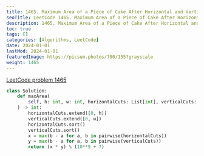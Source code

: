 ```yaml
---
title: 1465. Maximum Area of a Piece of Cake After Horizontal and Vertical Cuts
seoTitle: LeetCode 1465. Maximum Area of a Piece of Cake After Horizontal and Vertical Cuts | Python solution and explanation
description: 1465. Maximum Area of a Piece of Cake After Horizontal and Vertical Cuts
toc: true
tags: []
categories: [Algorithms, LeetCode]
date: 2024-01-01
lastMod: 2024-01-01
featuredImage: https://picsum.photos/700/155?grayscale
weight: 1465
---
```


[LeetCode problem 1465](https://leetcode.com/problems/maximum-area-of-a-piece-of-cake-after-horizontal-and-vertical-cuts/)

```python
class Solution:
    def maxArea(
        self, h: int, w: int, horizontalCuts: List[int], verticalCuts: List[int]
    ) -> int:
        horizontalCuts.extend([0, h])
        verticalCuts.extend([0, w])
        horizontalCuts.sort()
        verticalCuts.sort()
        x = max(b - a for a, b in pairwise(horizontalCuts))
        y = max(b - a for a, b in pairwise(verticalCuts))
        return (x * y) % (10**9 + 7)

```
